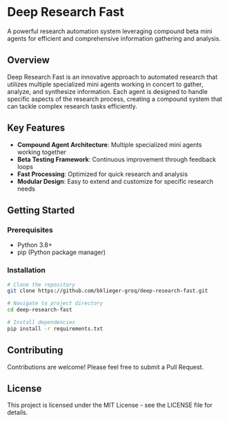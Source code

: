 # Deep Research Fast

A powerful research automation system leveraging compound beta mini agents for efficient and comprehensive information gathering and analysis.

## Overview

Deep Research Fast is an innovative approach to automated research that utilizes multiple specialized mini agents working in concert to gather, analyze, and synthesize information. Each agent is designed to handle specific aspects of the research process, creating a compound system that can tackle complex research tasks efficiently.

## Key Features

- **Compound Agent Architecture**: Multiple specialized mini agents working together
- **Beta Testing Framework**: Continuous improvement through feedback loops
- **Fast Processing**: Optimized for quick research and analysis
- **Modular Design**: Easy to extend and customize for specific research needs

## Getting Started

### Prerequisites

- Python 3.8+
- pip (Python package manager)

### Installation

```bash
# Clone the repository
git clone https://github.com/bklieger-groq/deep-research-fast.git

# Navigate to project directory
cd deep-research-fast

# Install dependencies
pip install -r requirements.txt
```

## Contributing

Contributions are welcome! Please feel free to submit a Pull Request.

## License

This project is licensed under the MIT License - see the LICENSE file for details.